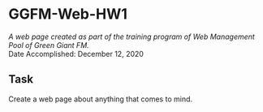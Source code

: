 # GGFM-Web-HW1
_A web page created as part of the training program of Web Management Pool of Green Giant FM._\
Date Accomplished: December 12, 2020

## Task
Create a web page about anything that comes to mind.
